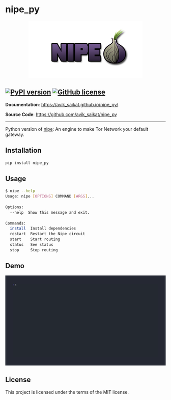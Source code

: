 # nipe_py

<p align="center">
    <img src="../assets/banner.png">
</p>



[![PyPI version](https://badge.fury.io/py/nipe_py.svg)](https://badge.fury.io/py/nipe_py)
[![GitHub license](https://img.shields.io/github/license/aviksaikat/nipe_py?style=flat&color=1573D5)](https://github.com/aviksaikat/nipe_py/blob/main/LICENSE)
---

**Documentation**: <a href="https://avik_saikat.github.io/nipe_py/" target="_blank">https://avik_saikat.github.io/nipe_py/</a>

**Source Code**: <a href="https://github.com/avik_saikat/nipe_py" target="_blank">https://github.com/avik_saikat/nipe_py</a>

---

Python version of [nipe](https://github.com/htrgouvea/nipe): An engine to make Tor Network your default gateway.

## Installation

```sh
pip install nipe_py
```

## Usage
```sh
$ nipe --help
Usage: nipe [OPTIONS] COMMAND [ARGS]...

Options:
  --help  Show this message and exit.

Commands:
  install  Install dependencies
  restart  Restart the Nipe circuit
  start    Start routing
  status   See status
  stop     Stop routing
```

## Demo
![](../assets/demo.gif)

## License

This project is licensed under the terms of the MIT license.
